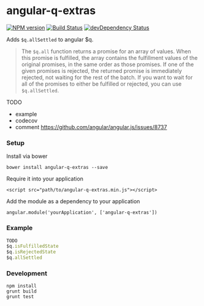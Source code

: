 # angular-q-extras

<!-- [![Built with Grunt](https://cdn.gruntjs.com/builtwith.png)](http://gruntjs.com/) -->
[![NPM version][npm-image]][npm-url]
[![Build Status](https://travis-ci.org/niqdev/angular-q-extras.svg?branch=master)](https://travis-ci.org/niqdev/angular-q-extras)
[![devDependency Status](https://david-dm.org/niqdev/angular-q-extras/dev-status.svg)](https://david-dm.org/niqdev/angular-q-extras#info=devDependencies)

Adds `$q.allSettled` to angular $q.

> The `$q.all` function returns a promise for an array of values. When this promise is fulfilled, the array contains the fulfillment values of the original promises, in the same order as those promises. If one of the given promises is rejected, the returned promise is immediately rejected, not waiting for the rest of the batch. If you want to wait for all of the promises to either be fulfilled or rejected, you can use `$q.allSettled`.

TODO
- example
- codecov
- comment https://github.com/angular/angular.js/issues/8737

### Setup

Install via bower

`bower install angular-q-extras --save`

Require it into your application

`<script src="path/to/angular-q-extras.min.js"></script>`

Add the module as a dependency to your application

`angular.module('yourApplication', ['angular-q-extras'])`

### Example
```javascript
TODO
$q.isFulfilledState
$q.isRejectedState
$q.allSettled
```

### Development
```
npm install
grunt build
grunt test
```

[npm-image]: https://img.shields.io/npm/v/angular-q-extras.svg
[npm-url]: https://www.npmjs.com/package/angular-q-extras
